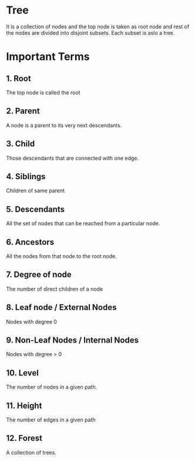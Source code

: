 # Tree

It is a collection of nodes and the top node is taken as root node and rest of the nodes are divided into disjoint subsets. Each subset is aslo a tree.

# Important Terms

## 1. Root

The top node is called the root

## 2. Parent

A node is a parent to its very next descendants.

## 3. Child

Those descendants that are connected with one edge.

## 4. Siblings

Children of same parent

## 5. Descendants

All the set of nodes that can be reached from a particular node.

## 6. Ancestors

All the nodes from that node to the root node.

## 7. Degree of node

The number of direct children of a node

## 8. Leaf node / External Nodes

Nodes with degree 0

## 9. Non-Leaf Nodes / Internal Nodes

Nodes with degree > 0

## 10. Level

The number of nodes in a given path.

## 11. Height

The number of edges in a given path

## 12. Forest

A collection of trees.
